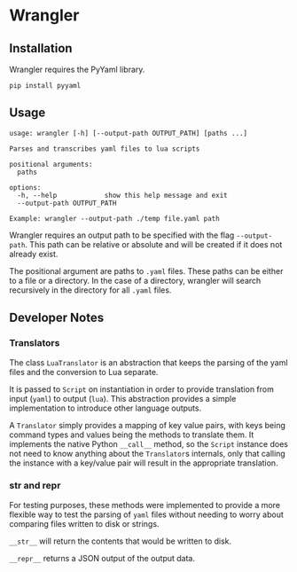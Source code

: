 # Wrangler

## Installation
Wrangler requires the PyYaml library.

`pip install pyyaml`

## Usage
```
usage: wrangler [-h] [--output-path OUTPUT_PATH] [paths ...]

Parses and transcribes yaml files to lua scripts

positional arguments:
  paths

options:
  -h, --help            show this help message and exit
  --output-path OUTPUT_PATH

Example: wrangler --output-path ./temp file.yaml path
```

Wrangler requires an output path to be specified with the flag `--output-path`.  This path can be relative or absolute and will be created if it does not already exist.

The positional argument are paths to `.yaml` files.  These paths can be either to
a file or a directory.  In the case of a directory, wrangler will search recursively in the directory for all `.yaml` files.

## Developer Notes

### Translators

The class `LuaTranslator` is an abstraction that keeps the parsing of the yaml files and the conversion to Lua separate.

It is passed to `Script` on instantiation in order to provide translation from
input (`yaml`) to output (`lua`).  This abstraction provides a simple implementation to introduce other language outputs.

A `Translator` simply provides a mapping of key value pairs, with keys being command types and values being the methods to translate them.  It implements the native Python `__call__` method, so the `Script` instance does not need to know anything about the `Translator`s internals, only that calling the instance with a key/value pair will result in the appropriate translation.

### __str__ and __repr__
For testing purposes, these methods were implemented to provide a more flexible
way to test the parsing of `yaml` files without needing to worry about comparing files written to disk or strings.

`__str__` will return the contents that would be written to disk.

`__repr__` returns a JSON output of the output data.





